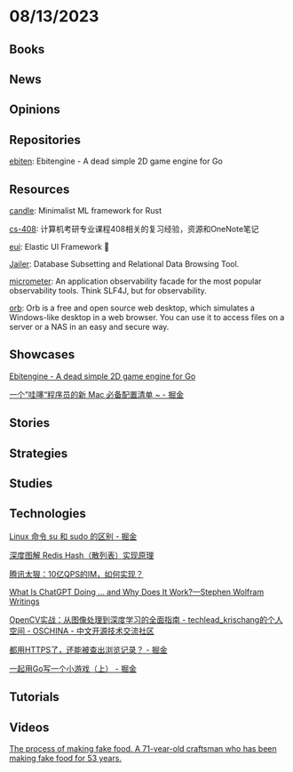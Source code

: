 # 08/13/2023

## Books

## News

## Opinions

## Repositories
[ebiten](https://github.com/hajimehoshi/ebiten): Ebitengine - A dead simple 2D game engine for Go

## Resources
[candle](https://github.com/huggingface/candle): Minimalist ML framework for Rust

[cs-408](https://github.com/ddy-ddy/cs-408): 计算机考研专业课程408相关的复习经验，资源和OneNote笔记

[eui](https://github.com/elastic/eui): Elastic UI Framework 🙌

[Jailer](https://github.com/Wisser/Jailer): Database Subsetting and Relational Data Browsing Tool.

[micrometer](https://github.com/micrometer-metrics/micrometer): An application observability facade for the most popular observability tools. Think SLF4J, but for observability.

[orb](https://gitlab.com/hsleisink/orb): Orb is a free and open source web desktop, which simulates a Windows-like desktop in a web browser. You can use it to access files on a server or a NAS in an easy and secure way.

## Showcases
[Ebitengine - A dead simple 2D game engine for Go](https://ebitengine.org/)

[一个”哇噻“程序员的新 Mac 必备配置清单 ~ - 掘金](https://juejin.cn/post/7245469976878334008)

## Stories

## Strategies

## Studies

## Technologies
[Linux 命令 su 和 sudo 的区别 - 掘金](https://juejin.cn/post/7169874215636566024)

[深度图解 Redis Hash（散列表）实现原理](https://mp.weixin.qq.com/s/1tES9pMr_EVi1zUiFhdkeQ)

[腾讯太狠：10亿QPS的IM，如何实现？](https://mp.weixin.qq.com/s/71-CFWv2RYIANrX1o3myKg)

[What Is ChatGPT Doing … and Why Does It Work?—Stephen Wolfram Writings](https://writings.stephenwolfram.com/2023/02/what-is-chatgpt-doing-and-why-does-it-work/)

[OpenCV实战：从图像处理到深度学习的全面指南 - techlead_krischang的个人空间 - OSCHINA - 中文开源技术交流社区](https://my.oschina.net/u/6723965/blog/10092372)

[都用HTTPS了，还能被查出浏览记录？ - 掘金](https://juejin.cn/post/7264753569834958908)

[一起用Go写一个小游戏（上） - 掘金](https://juejin.cn/post/7174070809864962055)

## Tutorials

## Videos
[The process of making fake food. A 71-year-old craftsman who has been making fake food for 53 years.](https://www.youtube.com/watch?v=O9E77WZGCpQ)
